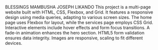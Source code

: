 BLESSINGS MAMBUSHA 
JOSEPH LIKANDO 
This project is a multi-page website built with HTML, CSS, Flexbox, and Grid. It features a responsive design using media queries, adapting to various screen sizes. The home page uses Flexbox for layout, while the services page employs CSS Grid. Interactive elements include hover effects and form focus transitions. A fade-in animation enhances the hero section. HTML5 form validation ensures data integrity. Images are responsive, scaling to fit different devices.


